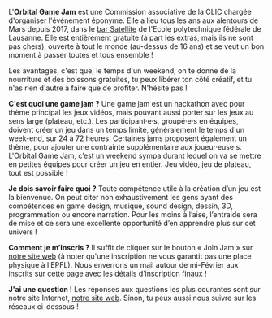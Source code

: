 L'**Orbital Game Jam** est une Commission associative de la CLIC chargée d'organiser l'événement éponyme. Elle a lieu tous les ans aux alentours de Mars depuis 2017, dans le [bar Satellite](https://satellite.bar/) de l'Ecole polytechnique fédérale de Lausanne. Elle est entièrement gratuite (à part les extras, mais ils ne sont pas chers), ouverte à tout le monde (au-dessus de 16 ans) et se veut un bon moment à passer toutes et tous ensemble !

Les avantages, c'est que, le temps d'un weekend, on te donne de la nourriture et des boissons gratuites, tu peux libérer ton côté créatif, et tu n'as rien d'autre à faire que de profiter. N'hésite pas !

**C'est quoi une game jam ?**
Une game jam est un hackathon avec pour thème principal les jeux vidéos, mais pouvant aussi porter sur les jeux au sens large (plateau, etc.). Les participant·e·s, groupé·e·s en équipes, doivent créer un jeu dans un temps limité, généralement le temps d'un week-end, sur 24 à 72 heures. Certaines jams proposent également un thème, pour ajouter une contrainte supplémentaire aux joueur·euse·s. L'Orbital Game Jam, c’est un weekend sympa durant lequel on va se mettre en petites équipes pour créer un jeu en entier. Jeu vidéo, jeu de plateau, tout est possible !

**Je dois savoir faire quoi ?**
Toute compétence utile à la création d’un jeu est la bienvenue. On peut citer non exhaustivement les gens ayant des compétences en game design, musique, sound design, dessin, 3D, programmation ou encore narration. Pour les moins à l’aise, l’entraide sera de mise et ce sera une excellente opportunité d’en apprendre plus sur cet univers !

**Comment je m’inscris ?** 
Il suffit de cliquer sur le bouton « Join Jam » sur [notre site web](http://orbital-game-jam.ch) (à noter qu'une inscription ne vous garantit pas une place physique à l’EPFL). Nous enverrons un mail autour de mi-Février aux inscrits sur cette page avec les détails d’inscription finaux !

**J'ai une question !**
Les réponses aux questions les plus courantes sont sur notre site Internet, [notre site web](http://orbital-game-jam.ch). Sinon, tu peux aussi nous suivre sur les réseaux ci-dessous !

